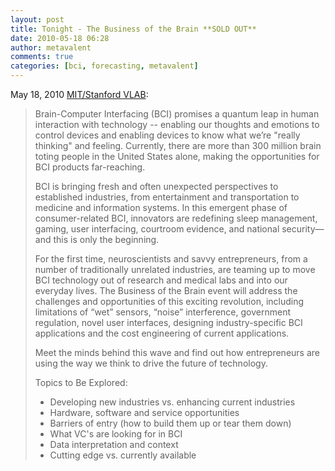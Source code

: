 ```yaml
---
layout: post
title: Tonight - The Business of the Brain **SOLD OUT**
date: 2010-05-18 06:28
author: metavalent
comments: true
categories: [bci, forecasting, metavalent]
---
```

May 18, 2010 <a href="https://www.vlab.org/article.html?aid=339">MIT/Stanford VLAB</a>:
<blockquote>Brain-Computer Interfacing (BCI) promises a quantum leap in human interaction with technology -- enabling our thoughts and emotions to control devices and enabling devices to know what we’re "really thinking" and feeling. Currently, there are more than 300 million brain toting people in the United States alone, making the opportunities for BCI products far-reaching.

BCI is bringing fresh and often unexpected perspectives to established industries, from entertainment and transportation to medicine and information systems. In this emergent phase of consumer-related BCI, innovators are redefining sleep management, gaming, user interfacing, courtroom evidence, and national security—and this is only the beginning.

For the first time, neuroscientists and savvy entrepreneurs, from a number of traditionally unrelated industries, are teaming up to move BCI technology out of research and medical labs and into our everyday lives. The Business of the Brain event will address the challenges and opportunities of this exciting revolution, including limitations of “wet” sensors, “noise” interference, government regulation, novel user interfaces, designing industry-specific BCI applications and the cost engineering of current applications.

Meet the minds behind this wave and find out how entrepreneurs are using the way we think to drive the future of technology.
 
Topics to Be Explored:
<ul>
	<li>Developing new industries vs. enhancing current industries</li>
	<li>Hardware, software and service opportunities</li>
	<li>Barriers of entry (how to build them up or tear them down)</li>
	<li>What VC's are looking for in BCI</li>
	<li>Data interpretation and context</li>
	<li>Cutting edge vs. currently available</li>
</ul>
</blockquote>


